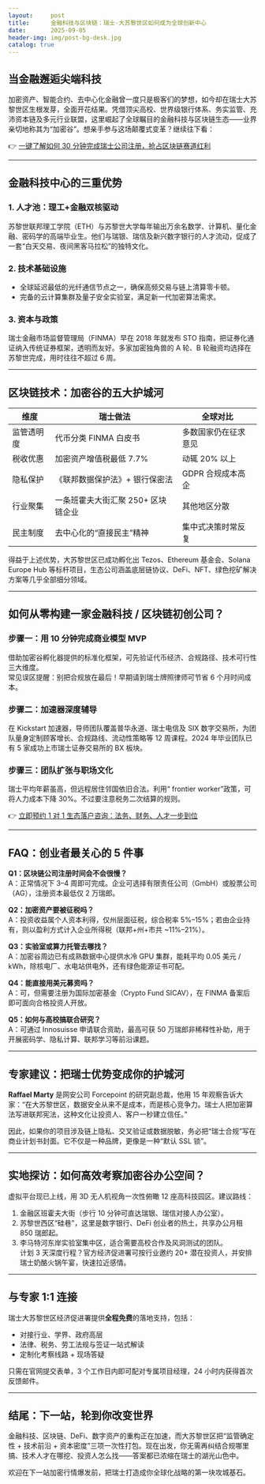 ```yaml
---
layout:     post
title:      金融科技与区块链：瑞士·大苏黎世区如何成为全球创新中心
date:       2025-09-05
header-img: img/post-bg-desk.jpg
catalog: true
---
```


## 当金融邂逅尖端科技

加密资产、智能合约、去中心化金融曾一度只是极客们的梦想，如今却在瑞士大苏黎世区生根发芽，全面开花结果。凭借顶尖高校、世界级银行体系、务实监管、充沛资本链及多元行业联盟，这里崛起了全球瞩目的金融科技与区块链生态——业界亲切地称其为“加密谷”。想亲手参与这场颠覆式变革？继续往下看：

👉 [一键了解如何 30 分钟完成瑞士公司注册，抢占区块链赛道红利](https://okxdog.com/)

---

## 金融科技中心的三重优势

### 1. 人才池：理工+金融双核驱动
苏黎世联邦理工学院（ETH）与苏黎世大学每年输出万余名数学、计算机、量化金融、密码学的高端毕业生。他们与瑞银、瑞信及新兴数字银行的人才流动，促成了一套“白天交易、夜间黑客马拉松”的独特文化。

### 2. 技术基础设施
- 全球延迟最低的光纤通信节点之一，确保高频交易与链上清算零卡顿。  
- 完备的云计算集群及量子安全实验室，满足新一代加密算法需求。

### 3. 资本与政策
瑞士金融市场监督管理局（FINMA）早在 2018 年就发布 STO 指南，把证券化通证纳入传统证券框架，透明而友好。多家加密独角兽的 A 轮、B 轮融资均选择在苏黎世完成，用时往往不超过 6 周。

---

## 区块链技术：加密谷的五大护城河

| 维度 | 瑞士做法 | 全球对比 |
| -- | -- | -- |
| 监管透明度 | 代币分类 FINMA 白皮书 | 多数国家仍在征求意见 |
| 税收优惠 | 加密资产增值税最低 7.7% | 动辄 20% 以上 |
| 隐私保护 | 《联邦数据保护法》+ 银行保密法 | GDPR 合规成本高企 |
| 行业聚集 | 一条班霍夫大街汇聚 250+ 区块链企业 | 其他地区分散 |
| 民主制度 | 去中心化的“直接民主”精神 | 集中式决策时常反复 |

得益于上述优势，大苏黎世区已成功孵化出 Tezos、Ethereum 基金会、Solana Europe Hub 等标杆项目，生态公司涵盖底层链协议、DeFi、NFT、绿色挖矿解决方案等几乎全部细分领域。

---

## 如何从零构建一家金融科技 / 区块链初创公司？

### 步骤一：用 10 分钟完成商业模型 MVP
借助加密谷孵化器提供的标准化框架，可先验证代币经济、合规路径、技术可行性三大维度。  
常见误区提醒：别把合规放在最后！早期请到瑞士牌照律师可节省 6 个月时间成本。

### 步骤二：加速器深度辅导
在 Kickstart 加速器，导师团队覆盖普华永道、瑞士电信及 SIX 数字交易所，为团队量身定制顾客增长、合规路线、流动性策略等 12 周课程。2024 年毕业团队已有 5 家成功上市瑞士证券交易所的 BX 板块。

### 步骤三：团队扩张与职场文化
瑞士平均年薪虽高，但远程居住邻国依旧合法。利用“ frontier worker”政策，可将人力成本下降 30%。不过要注意税务二次结算的规则。

👉 [立即预约 1 对 1 生态落户咨询：法务、财务、人才一步到位](https://okxdog.com/)

---

## FAQ：创业者最关心的 5 件事

**Q1：区块链公司注册时间会不会很慢？**  
A：正常情况下 3–4 周即可完成。企业可选择有限责任公司（GmbH）或股票公司（AG），注册资本最低仅 2 万瑞郎。

**Q2：加密资产要被征税吗？**  
A：投资收益属个人资本利得，仅州层面征税，综合税率 5%–15%；若由企业持有，则以盈利方式计入企业所得税（联邦+州+市共 ~11%–21%）。

**Q3：实验室或算力托管去哪找？**  
A：加密谷周边已有成熟数据中心提供水冷 GPU 集群，能耗平均 0.05 美元 / kWh，除核电厂、水电站供电外，还有绿色能源证书可配。

**Q4：能直接用美元募资吗？**  
A：可，但需要注册为国际加密基金（Crypto Fund SICAV），在 FINMA 备案后即可面向合格投资人开放。

**Q5：如何与高校搞联合研究？**  
A：可通过 Innosuisse 申请联合资助，最高可获 50 万瑞郎非稀释性补助，用于开展密码学、隐私计算、联邦学习等前沿课题。

---

## 专家建议：把瑞士优势变成你的护城河

**Raffael Marty** 是网安公司 Forcepoint 的研究副总裁，他用 15 年观察告诉大家：“在大苏黎世区，数据安全从来不是成本，而是核心竞争力。瑞士人把加密算法写进联邦宪法，这种文化让投资人、客户一秒建立信任。”

因此，如果你的项目涉及链上隐私、交叉验证或数据脱敏，务必把“瑞士合规”写在商业计划书封面。它不仅是一种品牌，更像是一种“默认 SSL 锁”。

---

## 实地探访：如何高效考察加密谷办公空间？

虚拟平台现已上线，用 3D 无人机视角一次性俯瞰 12 座高科技园区。建议路线：

1. 金融区班霍夫大街（步行 10 分钟可直达瑞银、瑞信对接人办公室）。  
2. 苏黎世西区“硅巷”，这里是数字银行、DeFi 创业者的热土，共享办公月租 850 瑞郎起。  
3. 李马特河东岸实验室集中区，适合需要高校合作及风洞测试的团队。  
计划 3 天深度行程？官方经济促进署可按行业邀约 20+ 潜在投资人，并安排瑞士奶酪火锅午宴，快速拉近感情。

---

## 与专家 1:1 连接

瑞士大苏黎世区经济促进署提供**全程免费**的落地支持，包括：

- 对接行业、学界、政府高层  
- 法律、税务、劳工法规与签证一站式解读  
- 定制化考察线路 + 现场答疑  

只需在官网提交表单，3 个工作日内即可配对专属项目经理，24 小时内获得首次反馈邮件。

---

## 结尾：下一站，轮到你改变世界

金融科技、区块链、DeFi、数字资产的重构正在加速，而大苏黎世区把“监管确定性 + 技术前沿 + 资本密度”三项一次性打包。现在出发，你无需再纠结合规哪里搞、技术人才在哪挖、投资人怎么找——答案都已浓缩在瑞士的湖光山色中。

欢迎在下一站加密行情爆发前，把瑞士打造成你全球化战略的第一块攻城基石。
